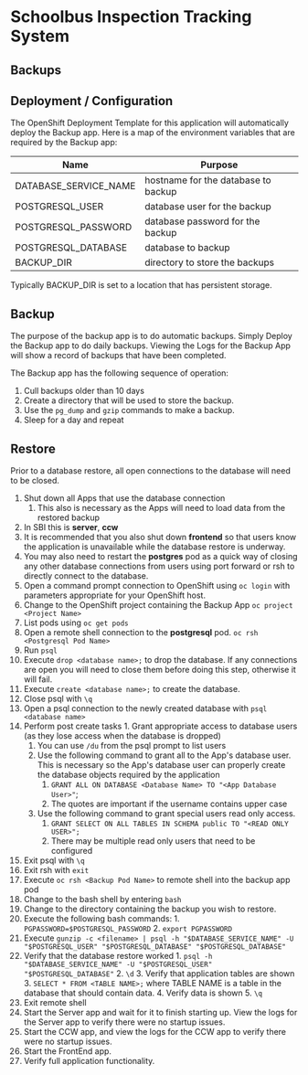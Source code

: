 Schoolbus Inspection Tracking System
======================

Backups
----------------

Deployment / Configuration
----------------
The OpenShift Deployment Template for this application will automatically deploy the Backup app.  Here is a map of the environment variables that are required by the Backup app:

| Name | Purpose |
| ---- | ------- |
| DATABASE_SERVICE_NAME | hostname for the database to backup |
| POSTGRESQL_USER | database user for the backup |
| POSTGRESQL_PASSWORD | database password for the backup |
| POSTGRESQL_DATABASE | database to backup | 
| BACKUP_DIR | directory to store the backups |

Typically BACKUP_DIR is set to a location that has persistent storage.

Backup
------
The purpose of the backup app is to do automatic backups.  Simply Deploy the Backup app to do daily backups.  Viewing the Logs for the Backup App will show a record of backups that have been completed.

The Backup app has the following sequence of operation:

1. Cull backups older than 10 days
2. Create a directory that will be used to store the backup.
3. Use the `pg_dump` and `gzip` commands to make a backup.
4. Sleep for a day and repeat

Restore
-------
Prior to a database restore, all open connections to the database will need to be closed.

1. Shut down all Apps that use the database connection
	1. This also is necessary as the Apps will need to load data from the restored backup
2. In SBI this is **server**, **ccw**
3. It is recommended that you also shut down **frontend**  so that users know the application is unavailable while the database restore is underway.
4. You may also need to restart the **postgres** pod as a quick way of closing any other database connections from users using port forward or rsh to directly connect to the database.
5. Open a command prompt connection to OpenShift using `oc login` with parameters appropriate for your OpenShift host.
6. Change to the OpenShift project containing the Backup App `oc project <Project Name>`
7. List pods using `oc get pods`
8. Open a remote shell connection to the **postgresql** pod. `oc rsh <Postgresql Pod Name>`
9. Run `psql` 
10.  Execute `drop <database name>;` to drop the database.  If any connections are open you will need to close them before doing this step, otherwise it will fail.
11.  Execute `create <database name>;` to create the database.
12.  Close psql with `\q`
13.  Open a psql connection to the newly created database with `psql <database name>`
14.  Perform post create tasks
	1.  Grant appropriate access to database users (as they lose access when the database is dropped)		
		1.  You can use `/du` from the psql prompt to list users
		2.  Use the following command to grant all to the App's database user.  This is necessary so the App's database user can properly create the database objects required by the application
			1.  `GRANT ALL ON DATABASE <Database Name> TO "<App Database User>"`;
			2.  The quotes are important if the username contains upper case
		3.  Use the following command to grant special users read only access.
			1.  `GRANT SELECT ON ALL TABLES IN SCHEMA public TO "<READ ONLY USER>";`
			2.  There may be multiple read only users that need to be configured
15.  Exit psql with `\q`
16.  Exit rsh with `exit`
17.  Execute `oc rsh <Backup Pod Name>` to remote shell into the backup app pod
18.  Change to the bash shell by entering `bash`
19.  Change to the directory containing the backup you wish to restore.
20.  Execute the following bash commands:
	1.  `PGPASSWORD=$POSTGRESQL_PASSWORD`
	2.	`export PGPASSWORD`
21.  Execute `gunzip -c <filename> | psql -h "$DATABASE_SERVICE_NAME" -U "$POSTGRESQL_USER" "$POSTGRESQL_DATABASE" "$POSTGRESQL_DATABASE"`
22.  Verify that the database restore worked
	1.  `psql -h "$DATABASE_SERVICE_NAME" -U "$POSTGRESQL_USER" "$POSTGRESQL_DATABASE"`
	2.  `\d`
	3.  Verify that application tables are shown
	3.  `SELECT * FROM <TABLE NAME>;` where TABLE NAME is a table in the database that should contain data.
	4.  Verify data is shown
	5.  `\q`
23.  Exit remote shell
24.  Start the Server app and wait for it to finish starting up.  View the logs for the Server app to verify there were no startup issues.
25.  Start the CCW app, and view the logs for the CCW app to verify there were no startup issues.
26.  Start the FrontEnd app.
27.  Verify full application functionality. 